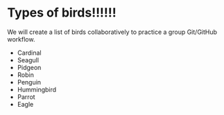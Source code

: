 # Types of birds!!!!!!
We will create a list of birds collaboratively to practice a group Git/GitHub workflow.

* Cardinal
* Seagull
* Pidgeon
* Robin
* Penguin
* Hummingbird
* Parrot
* Eagle
